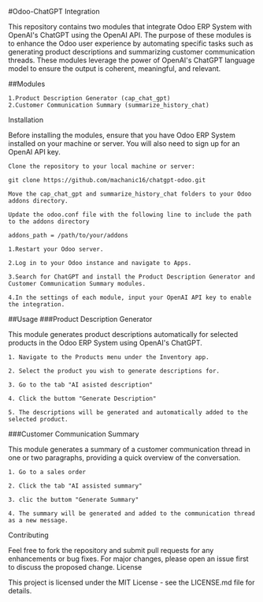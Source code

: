 #Odoo-ChatGPT Integration

This repository contains two modules that integrate Odoo ERP System with OpenAI's ChatGPT using the OpenAI API. The purpose of these modules is to enhance the Odoo user experience by automating specific tasks such as generating product descriptions and summarizing customer communication threads. These modules leverage the power of OpenAI's ChatGPT language model to ensure the output is coherent, meaningful, and relevant.

##Modules

    1.Product Description Generator (cap_chat_gpt)
    2.Customer Communication Summary (summarize_history_chat)

Installation

Before installing the modules, ensure that you have Odoo ERP System installed on your machine or server. You will also need to sign up for an OpenAI API key.

    Clone the repository to your local machine or server:

`git clone https://github.com/machanic16/chatgpt-odoo.git`

    Move the cap_chat_gpt and summarize_history_chat folders to your Odoo addons directory.

    Update the odoo.conf file with the following line to include the path to the addons directory

`addons_path = /path/to/your/addons`

    1.Restart your Odoo server.

    2.Log in to your Odoo instance and navigate to Apps.

    3.Search for ChatGPT and install the Product Description Generator and Customer Communication Summary modules.

    4.In the settings of each module, input your OpenAI API key to enable the integration.

##Usage
###Product Description Generator

This module generates product descriptions automatically for selected products in the Odoo ERP System using OpenAI's ChatGPT.

    1. Navigate to the Products menu under the Inventory app.

    2. Select the product you wish to generate descriptions for.

    3. Go to the tab "AI asisted description" 
    
    4. Click the buttom "Generate Description"

    5. The descriptions will be generated and automatically added to the selected product.

###Customer Communication Summary

This module generates a summary of a customer communication thread in one or two paragraphs, providing a quick overview of the conversation.

    1. Go to a sales order
    
    2. Click the tab "AI assisted summary"
    
    3. clic the buttom "Generate Summary"

    4. The summary will be generated and added to the communication thread as a new message.

Contributing

Feel free to fork the repository and submit pull requests for any enhancements or bug fixes. For major changes, please open an issue first to discuss the proposed change.
License

This project is licensed under the MIT License - see the LICENSE.md file for details.
